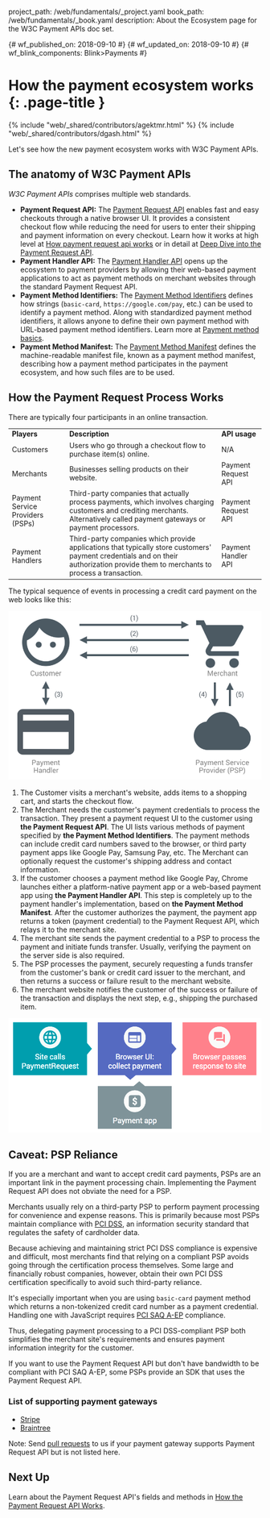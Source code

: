 project_path: /web/fundamentals/_project.yaml
book_path: /web/fundamentals/_book.yaml
description: About the Ecosystem page for the W3C Payment APIs doc set.

{# wf_published_on: 2018-09-10 #}
{# wf_updated_on: 2018-09-10 #}
{# wf_blink_components: Blink>Payments #}

# How the payment ecosystem works {: .page-title }

{% include "web/_shared/contributors/agektmr.html" %}
{% include "web/_shared/contributors/dgash.html" %}

Let's see how the new payment ecosystem works with W3C Payment APIs.

## The anatomy of W3C Payment APIs

_W3C Payment APIs_ comprises multiple web standards.

*   **Payment Request API:** The 
[Payment Request API](https://www.w3.org/TR/payment-request/) 
enables fast and easy checkouts through a native browser UI.
It provides a consistent checkout flow while reducing the need for users 
to enter their shipping and payment information on every checkout. 
Learn how it works at high level at [How payment request api 
works](payments/how-it-works/how-payment-request-api-works) 
or in detail at [Deep Dive into the Payment Request 
API](payments/merchant-guide/deep-dive-into-payment-request).
*   **Payment Handler API:** The 
[Payment Handler API](https://w3c.github.io/payment-handler/) 
opens up the ecosystem to payment providers by allowing their web-based payment 
applications to act as payment methods on merchant websites through the 
standard Payment Request API.
*   **Payment Method Identifiers:** The 
[Payment Method Identifiers](https://w3c.github.io/payment-method-id/) defines 
how strings (`basic-card`, `https://google.com/pay`, etc.) can be used to identify 
a payment method. Along with standardized payment method identifiers, it allows 
anyone to define their own payment method with URL-based payment method identifiers. 
Learn more at [Payment method 
basics](payments/how-it-works/payment-method-basics).
*   **Payment Method Manifest:** The 
[Payment Method Manifest](https://w3c.github.io/payment-method-manifest/) 
defines the machine-readable manifest file, known as a payment method manifest, 
describing how a payment method participates in the payment ecosystem, 
and how such files are to be used.

## How the Payment Request Process Works

There are typically four participants in an online transaction.

<table>
  <tr>
   <td><strong>Players</strong>
   </td>
   <td><strong>Description</strong>
   </td>
   <td><strong>API usage</strong>
   </td>
  </tr>
  <tr>
   <td>Customers
   </td>
   <td>Users who go through a checkout flow to purchase item(s) online.
   </td>
   <td>N/A
   </td>
  </tr>
  <tr>
   <td>Merchants
   </td>
   <td>Businesses selling products on their website.
   </td>
   <td>Payment Request API
   </td>
  </tr>
  <tr>
   <td>Payment Service Providers (PSPs)
   </td>
   <td>Third-party companies that actually process payments, 
   which involves charging customers and crediting merchants. 
   Alternatively called payment gateways or payment processors.
   </td>
   <td>Payment Request API
   </td>
  </tr>
  <tr>
   <td>Payment Handlers
   </td>
   <td>Third-party companies which provide applications that typically 
   store customers' payment credentials and on their authorization 
   provide them to merchants to process a transaction.
   </td>
   <td>Payment Handler API
   </td>
  </tr>
</table>

The typical sequence of events in processing a credit card payment on the web 
looks like this:

![](../images/payment-ecosystem/payment-interactions.png)

1.  The Customer visits a merchant's website, adds items to a shopping cart, 
and starts the checkout flow.
1.  The Merchant needs the customer's payment credentials to process the 
transaction. They present a payment request UI to the customer using 
**the Payment Request API**. The UI lists various methods of payment specified 
by **the Payment Method Identifiers**. The payment methods can include credit 
card numbers saved to the browser, or third party payment apps like Google Pay, 
Samsung Pay, etc. The Merchant can optionally request the customer's shipping 
address and contact information.
1.  If the customer chooses a payment method like Google Pay, Chrome launches 
either a platform-native payment app or a web-based payment app using 
**the Payment Handler API**. This step is completely up to the payment handler's 
implementation, based on **the Payment Method Manifest**. After the customer 
authorizes the payment, the payment app returns a token (payment credential) 
to the Payment Request API, which relays it to the merchant site.
1.  The merchant site sends the payment credential to a PSP to process the 
payment and initiate funds transfer. Usually, verifying the payment on the 
server side is also required.
1.  The PSP processes the payment, securely requesting a funds transfer from 
the customer's bank or credit card issuer to the merchant, and then returns a 
success or failure result to the merchant website.
1.  The merchant website notifies the customer of the success or failure of the 
transaction and displays the next step, e.g., shipping the purchased item.

![](../images/payment-ecosystem/payment-transaction-process.png)

## Caveat: PSP Reliance

If you are a merchant and want to accept credit card payments, PSPs are an 
important link in the payment processing chain. Implementing the Payment Request 
API does not obviate the need for a PSP.

Merchants usually rely on a third-party PSP to perform payment processing for 
convenience and expense reasons. This is primarily because most PSPs maintain 
compliance with 
[PCI DSS](https://en.wikipedia.org/wiki/Payment_Card_Industry_Data_Security_Standard), 
an information security standard that regulates the safety of cardholder data.

Because achieving and maintaining strict PCI DSS compliance is expensive and 
difficult, most merchants find that relying on a compliant PSP avoids going 
through the certification process themselves. Some large and financially robust 
companies, however, obtain their own PCI DSS certification specifically to avoid 
such third-party reliance.

It's especially important when you are using `basic-card` payment method which 
returns a non-tokenized credit card number as a payment credential. Handling one 
with JavaScript requires 
[PCI SAQ A-EP](https://www.pcisecuritystandards.org/documents/PCI-DSS-v3_2-SAQ-A_EP.pdf) 
compliance.

Thus, delegating payment processing to a PCI DSS-compliant PSP both simplifies 
the merchant site's requirements and ensures payment information integrity for 
the customer.

If you want to use the Payment Request API but don't have bandwidth to be compliant 
with PCI SAQ A-EP, some PSPs provide an SDK that uses the Payment Request API.

### List of supporting payment gateways

*   [Stripe](https://stripe.com/docs/stripe-js/elements/payment-request-button)
*   [Braintree](https://developers.braintreepayments.com/guides/payment-request/overview)

Note: Send [pull requests](https://github.com/google/WebFundamentals/pulls) to us 
if your payment gateway supports Payment Request API but is not listed here.

## Next Up

Learn about the Payment Request API's fields and methods in [How the Payment Request API 
Works](/web/fundamentals/payments/how-it-works/how-payment-request-api-works).

